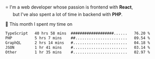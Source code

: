 ⭐ I'm a web developer whose passion is frontend with <b>React</b>,<br/>
&nbsp; &nbsp; &nbsp; but I've also spent a lot of time in backend with <b>PHP</b>.

📅 This month I spent my time on

<!--START_SECTION:waka-->

```txt
TypeScript   40 hrs 58 mins  ###################......   76.20 %
PHP          5 hrs 7 mins    ##.......................   09.54 %
GraphQL      2 hrs 14 mins   #........................   04.18 %
JSON         1 hr 41 mins    #........................   03.14 %
Other        1 hr 35 mins    #........................   02.97 %
```

<!--END_SECTION:waka-->
